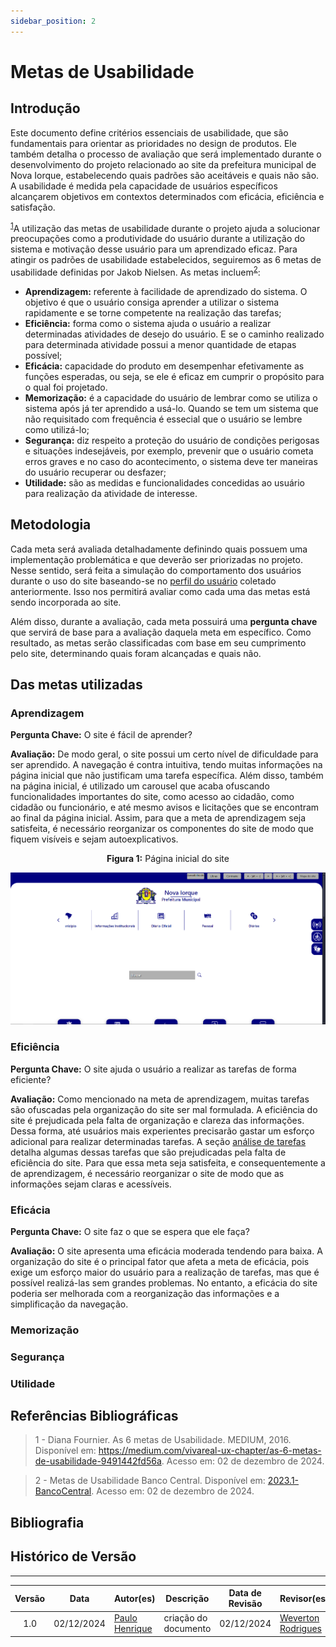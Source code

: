 ```yaml
---
sidebar_position: 2
---
```

# Metas de Usabilidade

## Introdução

Este documento define critérios essenciais de usabilidade, que são fundamentais para orientar as prioridades no design de produtos. Ele também detalha o processo de avaliação que será implementado durante o desenvolvimento do projeto relacionado ao site da prefeitura municipal de Nova Iorque, estabelecendo quais padrões são aceitáveis e quais não são. A usabilidade é medida pela capacidade de usuários específicos alcançarem objetivos em contextos determinados com eficácia, eficiência e satisfação.

<sup>[1](../analise-de-requisitosII/metasUsabilidade.md#referências-bibliográficas)</sup>A utilização das metas de usabilidade durante o projeto ajuda a solucionar preocupações como a produtividade do usuário durante a utilização do sistema e motivação desse usuário para um aprendizado eficaz. Para atingir os padrões de usabilidade estabelecidos, seguiremos as 6 metas de usabilidade definidas por Jakob Nielsen. As metas incluem<sup>[2](../analise-de-requisitosII/metasUsabilidade.md#referências-bibliográficas)</sup>: 

- <strong>Aprendizagem:</strong> referente à facilidade de aprendizado do sistema. O objetivo é que o usuário consiga aprender a utilizar o sistema rapidamente e se torne competente na realização das tarefas; 
- <strong>Eficiência:</strong> forma como o sistema ajuda o usuário a realizar determinadas atividades de desejo do usuário. E se o caminho realizado para determinada atividade possui a menor quantidade de etapas possível;
- <strong>Eficácia:</strong> capacidade do produto em desempenhar efetivamente as funções esperadas, ou seja, se ele é eficaz em cumprir o propósito para o qual foi projetado.
- <strong>Memorização:</strong> é a capacidade do usuário de lembrar como se utiliza o sistema após já ter aprendido a usá-lo. Quando se tem um sistema que não requisitado com frequência é essecial que o usuário se lembre como utilizá-lo;
- <strong>Segurança:</strong> diz respeito a proteção do usuário de condições perigosas e situações indesejáveis, por exemplo, prevenir que o usuário cometa erros graves e no caso do acontecimento, o sistema deve ter maneiras do usuário recuperar ou desfazer;
- <strong>Utilidade:</strong> são as  medidas e funcionalidades concedidas ao usuário para realização da atividade de interesse.

## Metodologia

Cada meta será avaliada detalhadamente definindo quais possuem uma implementação problemática e que deverão ser priorizadas no projeto. Nesse sentido, será feita a simulação do comportamento dos usuários durante o uso do site baseando-se no [perfil do usuário](../analise-de-requisitos/perfilDeUsuario.md) coletado anteriormente. Isso nos permitirá avaliar como cada uma das metas está sendo incorporada ao site. 

Além disso, durante a avaliação, cada meta possuirá uma <strong>pergunta chave</strong> que servirá de base para a avaliação daquela meta em específico. Como resultado, as metas serão classificadas com base em seu cumprimento pelo site, determinando quais foram alcançadas e quais não.

## Das metas utilizadas

### Aprendizagem

<strong>Pergunta Chave:</strong> O site é fácil de aprender?

<strong>Avaliação:</strong> De modo geral, o site possui um certo nível de dificuldade para ser aprendido. A navegação é contra intuitiva, tendo muitas informações na página inicial que não justificam uma tarefa específica. Além disso, também na página inicial, é utilizado um carousel que acaba ofuscando funcionalidades importantes do site, como acesso ao cidadão, como cidadão ou funcionário, e até mesmo avisos e licitações que se encontram ao final da página inicial. Assim, para que a meta de aprendizagem seja satisfeita, é necessário reorganizar os componentes do site de modo que fiquem visíveis e sejam autoexplicativos.

<center>

<p><strong>Figura 1:</strong> Página inicial do site</p>

![Página Inicial do Site](../analise-de-requisitosII/assets/carousel.png)

</center> 

### Eficiência

<strong>Pergunta Chave:</strong> O site ajuda o usuário a realizar as tarefas de forma eficiente?

<strong>Avaliação:</strong> Como mencionado na meta de aprendizagem, muitas tarefas são ofuscadas pela organização do site ser mal formulada. A eficiência do site é prejudicada pela falta de organização e clareza das informações. Dessa forma, até usuários mais experientes precisarão gastar um esforço adicional para realizar determinadas tarefas. A seção [análise de tarefas](../analise-de-requisitos/analiseTarefas.md) detalha algumas dessas tarefas que são prejudicadas pela falta de eficiência do site. Para que essa meta seja satisfeita, e consequentemente a de aprendizagem, é necessário reorganizar o site de modo que as informações sejam claras e acessíveis.

### Eficácia

<strong>Pergunta Chave:</strong> O site faz o que se espera que ele faça?

<strong>Avaliação:</strong> O site apresenta uma eficácia moderada tendendo para baixa. A organização do site é o principal fator que afeta a meta de eficácia, pois exige um esforço maior do usuário para a realização de tarefas, mas que é possível realizá-las sem grandes problemas. No entanto, a eficácia do site poderia ser melhorada com a reorganização das informações e a simplificação da navegação.

### Memorização

### Segurança

### Utilidade

## Referências Bibliográficas

> 1 - Diana Fournier. As 6 metas de Usabilidade. MEDIUM, 2016. Disponível em: https://medium.com/vivareal-ux-chapter/as-6-metas-de-usabilidade-9491442fd56a. Acesso em: 02 de dezembro de 2024.

> 2 - Metas de Usabilidade Banco Central. Disponível em: [2023.1-BancoCentral](https://interacao-humano-computador.github.io/2023.1-BancoCentral/#/analise_requisitos/metas_usabilidade). Acesso em: 02 de dezembro de 2024.

## Bibliografia

## Histórico de Versão
---
| Versão | Data | Autor(es) | Descrição | Data de Revisão | Revisor(es) |
|:---:|:---:|---|---|:---:|---|
| 1.0 | 02/12/2024 | [Paulo Henrique](https://github.com/paulomh) | criação do documento | 02/12/2024 | [Weverton Rodrigues](https://github.com/vevetin) |